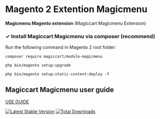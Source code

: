 # Magento 2 Extention Magicmenu
**Magicmenu Magento extension** (Magiccart Magicmenu Extension)
### ✓ Install Magiccart Magicmenu via composer (recommend)
Run the following command in Magento 2 root folder:

`composer require magiccart/module-magicmenu`

`php bin/magento setup:upgrade`

`php bin/magento setup:static-content:deploy -f`
## Magiccart Magicmenu user guide
[USE GUIDE](https://docs.alothemes.com/m2/theme/gecko/#sub66)

[![Latest Stable Version](https://poser.pugx.org/magiccart/module-magicmenu/v/stable)](https://packagist.org/packages/magiccart/module-magicmenu)
[![Total Downloads](https://poser.pugx.org/magiccart/module-magicmenu/downloads)](https://packagist.org/packages/magiccart/module-magicmenu)
